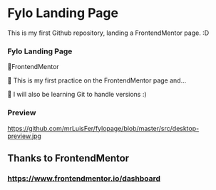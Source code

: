 # Fylo Landing Page

This is my first Github repository, landing a FrontendMentor page. :D

### Fylo Landing Page

📌FrontendMentor

📌 This is my first practice on the FrontendMentor page and...

🌟 I will also be learning Git to handle versions :)

### Preview

https://github.com/mrLuisFer/fylopage/blob/master/src/desktop-preview.jpg

## Thanks to FrontendMentor

### https://www.frontendmentor.io/dashboard

